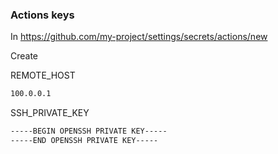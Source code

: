 ### Actions keys

In https://github.com/my-project/settings/secrets/actions/new

Create

REMOTE_HOST

```txt
100.0.0.1
```

SSH_PRIVATE_KEY

```txt
-----BEGIN OPENSSH PRIVATE KEY-----
-----END OPENSSH PRIVATE KEY-----
```